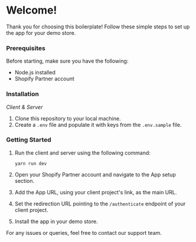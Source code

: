 # Welcome!

Thank you for choosing this boilerplate! Follow these simple steps to set up the app for your demo store.

### Prerequisites

Before starting, make sure you have the following:

- Node.js installed
- Shopify Partner account

### Installation

_Client & Server_

1. Clone this repository to your local machine.
2. Create a `.env` file and populate it with keys from the `.env.sample` file.

### Getting Started

1. Run the client and server using the following command:

   ```
   yarn run dev
   ```

2. Open your Shopify Partner account and navigate to the App setup section.

3. Add the App URL, using your client project's link, as the main URL.

4. Set the redirection URL pointing to the `/authenticate` endpoint of your client project.

5. Install the app in your demo store.

For any issues or queries, feel free to contact our support team.
